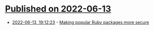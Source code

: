 # [Published on 2022-06-13](index.md)

* [2022-06-13, 19:12:23](https://news.ycombinator.com/item?id=31730221) - [Making popular Ruby packages more secure](https://blog.rubygems.org/2022/06/13/making-packages-more-secure.html)
